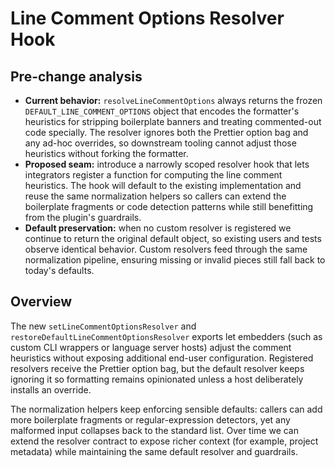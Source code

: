 # Line Comment Options Resolver Hook

## Pre-change analysis
- **Current behavior:** `resolveLineCommentOptions` always returns the frozen `DEFAULT_LINE_COMMENT_OPTIONS` object that encodes the formatter's heuristics for stripping boilerplate banners and treating commented-out code specially. The resolver ignores both the Prettier option bag and any ad-hoc overrides, so downstream tooling cannot adjust those heuristics without forking the formatter.
- **Proposed seam:** introduce a narrowly scoped resolver hook that lets integrators register a function for computing the line comment heuristics. The hook will default to the existing implementation and reuse the same normalization helpers so callers can extend the boilerplate fragments or code detection patterns while still benefitting from the plugin's guardrails.
- **Default preservation:** when no custom resolver is registered we continue to return the original default object, so existing users and tests observe identical behavior. Custom resolvers feed through the same normalization pipeline, ensuring missing or invalid pieces still fall back to today's defaults.

## Overview
The new `setLineCommentOptionsResolver` and `restoreDefaultLineCommentOptionsResolver` exports let embedders (such as custom CLI wrappers or language server hosts) adjust the comment heuristics without exposing additional end-user configuration. Registered resolvers receive the Prettier option bag, but the default resolver keeps ignoring it so formatting remains opinionated unless a host deliberately installs an override.

The normalization helpers keep enforcing sensible defaults: callers can add more boilerplate fragments or regular-expression detectors, yet any malformed input collapses back to the standard list. Over time we can extend the resolver contract to expose richer context (for example, project metadata) while maintaining the same default resolver and guardrails.
